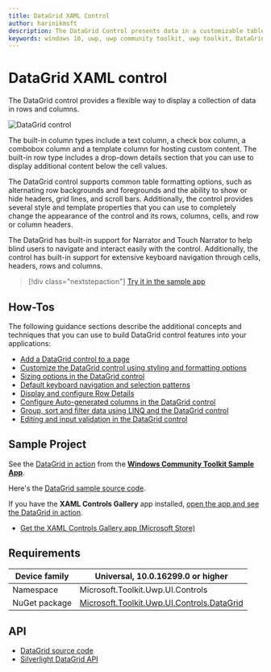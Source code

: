 ```yaml
---
title: DataGrid XAML Control
author: harinikmsft
description: The DataGrid Control presents data in a customizable table of rows and columns.
keywords: windows 10, uwp, uwp community toolkit, uwp toolkit, DataGrid, xaml control, xaml
---
```


# DataGrid XAML control

The DataGrid control provides a flexible way to display a collection of data in rows and columns. 

![DataGrid control](../resources/images/Controls/DataGrid/DataGrid.gif)

The built-in column types include a text column, a check box column, a combobox column and a template column for hosting custom content. The built-in row type includes a drop-down details section that you can use to display additional content below the cell values.

The DataGrid control supports common table formatting options, such as alternating row backgrounds and foregrounds and the ability to show or hide headers, grid lines, and scroll bars. Additionally, the control provides several style and template properties that you can use to completely change the appearance of the control and its rows, columns, cells, and row or column headers.

The DataGrid has built-in support for Narrator and Touch Narrator to help blind users to navigate and interact easily with the control. Additionally, the control has built-in support for extensive keyboard navigation through cells, headers, rows and columns. 

> [!div class="nextstepaction"]
> [Try it in the sample app](uwpct://Controls?sample=DataGrid)

## How-Tos

The following guidance sections describe the additional concepts and techniques that you can use to build DataGrid control features into your applications:
* [Add a DataGrid control to a page](datagrid_guidance/datagrid_basics.md)
* [Customize the DataGrid control using styling and formatting options](datagrid_guidance/styling_formatting_options.md)
* [Sizing options in the DataGrid control](datagrid_guidance/sizing_options.md)
* [Default keyboard navigation and selection patterns](datagrid_guidance/keyboard_navigation_selection.md)
* [Display and configure Row Details](datagrid_guidance/rowdetails.md)
* [Configure Auto-generated columns in the DataGrid control](datagrid_guidance/customize_autogenerated_columns.md)
* [Group, sort and filter data using LINQ and the DataGrid control](datagrid_guidance/group_sort_filter.md)
* [Editing and input validation in the DataGrid control](datagrid_guidance/editing_inputvalidation.md)

## Sample Project

See the [DataGrid in action](uwpct://Controls?sample=DataGrid) from the **[Windows Community Toolkit Sample App](https://aka.ms/uwptoolkitapp)**.

Here's the [DataGrid sample source code](https://github.com/Microsoft/WindowsCommunityToolkit/tree/master/Microsoft.Toolkit.Uwp.SampleApp/SamplePages/DataGrid).

If you have the **XAML Controls Gallery** app installed, [open the app and see the DataGrid in action](xamlcontrolsgallery:/item/DataGrid).
- [Get the XAML Controls Gallery app (Microsoft Store)](https://www.microsoft.com/store/productId/9MSVH128X2ZT)

## Requirements

| Device family | Universal, 10.0.16299.0 or higher |
| -- | -- |
| Namespace | Microsoft.Toolkit.Uwp.UI.Controls |
| NuGet package | [Microsoft.Toolkit.Uwp.UI.Controls.DataGrid](https://www.nuget.org/packages/Microsoft.Toolkit.Uwp.UI.Controls.DataGrid/) |

## API

* [DataGrid source code](https://github.com/Microsoft/WindowsCommunityToolkit//tree/master/Microsoft.Toolkit.Uwp.UI.Controls.DataGrid/DataGrid)
* [Silverlight DataGrid API](https://docs.microsoft.com/previous-versions/windows/silverlight/dotnet-windows-silverlight/cc189753(v=vs.95))
